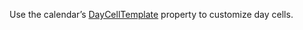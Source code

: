 Use the calendar’s [DayCellTemplate](https://docs.devexpress.com/Blazor/DevExpress.Blazor.DxCalendar-1.DayCellTemplate) property to customize day cells.
